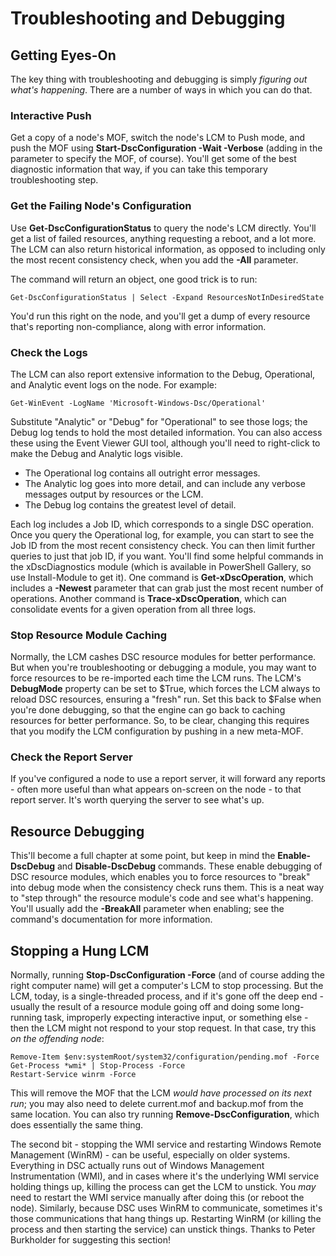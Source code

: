 # Troubleshooting and Debugging

## Getting Eyes-On
The key thing with troubleshooting and debugging is simply _figuring out what's happening_. There are a number of ways in which you can do that.

### Interactive Push
Get a copy of a node's MOF, switch the node's LCM to Push mode, and push the MOF using **Start-DscConfiguration -Wait -Verbose** (adding in the parameter to specify the MOF, of course). You'll get some of the best diagnostic information that way, if you can take this temporary troubleshooting step.

### Get the Failing Node's Configuration
Use **Get-DscConfigurationStatus** to query the node's LCM directly. You'll get a list of failed resources, anything requesting a reboot, and a lot more. The LCM can also return historical information, as opposed to including only the most recent consistency check, when you add the **-All** parameter.

The command will return an object, one good trick is to run:

```
Get-DscConfigurationStatus | Select -Expand ResourcesNotInDesiredState
```

You'd run this right on the node, and you'll get a dump of every resource that's reporting non-compliance, along with error information.

### Check the Logs
The LCM can also report extensive information to the Debug, Operational, and Analytic event logs on the node. For example:

```
Get-WinEvent -LogName 'Microsoft-Windows-Dsc/Operational'
```

Substitute "Analytic" or "Debug" for "Operational" to see those logs; the Debug log tends to hold the most detailed information. You can also access these using the Event Viewer GUI tool, although you'll need to right-click to make the Debug and Analytic logs visible.

* The Operational log contains all outright error messages.
* The Analytic log goes into more detail, and can include any verbose messages output by resources or the LCM.
* The Debug log contains the greatest level of detail.

Each log includes a Job ID, which corresponds to a single DSC operation. Once you query the Operational log, for example, you can start to see the Job ID from the most recent consistency check. You can then limit further queries to just that job ID, if you want. You'll find some helpful commands in the xDscDiagnostics module (which is available in PowerShell Gallery, so use Install-Module to get it). One command is **Get-xDscOperation**, which includes a **-Newest** parameter that can grab just the most recent number of operations. Another command is **Trace-xDscOperation**, which can consolidate events for a given operation from all three logs.

### Stop Resource Module Caching
Normally, the LCM cashes DSC resource modules for better performance. But when you're troubleshooting or debugging a module, you may want to force resources to be re-imported each time the LCM runs. The LCM's **DebugMode** property can be set to $True, which forces the LCM always to reload DSC resources, ensuring a "fresh" run. Set this back to $False when you're done debugging, so that the engine can go back to caching resources for better performance. So, to be clear, changing this requires that you modify the LCM configuration by pushing in a new meta-MOF.

### Check the Report Server
If you've configured a node to use a report server, it will forward any reports - often more useful than what appears on-screen on the node - to that report server. It's worth querying the server to see what's up.

## Resource Debugging
This'll become a full chapter at some point, but keep in mind the **Enable-DscDebug** and **Disable-DscDebug** commands. These enable debugging of DSC resource modules, which enables you to force resources to "break" into debug mode when the consistency check runs them. This is a neat way to "step through" the resource module's code and see what's happening. You'll usually add the **-BreakAll** parameter when enabling; see the command's documentation for more information.

## Stopping a Hung LCM
Normally, running **Stop-DscConfiguration -Force** (and of course adding the right computer name) will get a computer's LCM to stop processing. But the LCM, today, is a single-threaded process, and if it's gone off the deep end - usually the result of a resource module going off and doing some long-running task, improperly expecting interactive input, or something else - then the LCM might not respond to your stop request. In that case, try this _on the offending node_:

```
Remove-Item $env:systemRoot/system32/configuration/pending.mof -Force
Get-Process *wmi* | Stop-Process -Force
Restart-Service winrm -Force 
```

This will remove the MOF that the LCM _would have processed on its next run_; you may also need to delete current.mof and backup.mof from the same location. You can also try running **Remove-DscConfiguration**, which does essentially the same thing.

The second bit - stopping the WMI service and restarting Windows Remote Management (WinRM) - can be useful, especially on older systems. Everything in DSC actually runs out of Windows Management Instrumentation (WMI), and in cases where it's the underlying WMI service holding things up, killing the process can get the LCM to unstick. You _may_ need to restart the WMI service manually after doing this (or reboot the node). Similarly, because DSC uses WinRM to communicate, sometimes it's those communications that hang things up. Restarting WinRM (or killing the process and then starting the service) can unstick things. Thanks to Peter Burkholder for suggesting this section!






